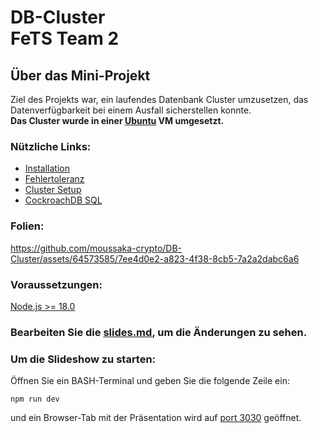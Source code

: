 # DB-Cluster <br> FeTS Team 2

## Über das Mini-Projekt
Ziel des Projekts war, ein laufendes Datenbank Cluster umzusetzen, das Datenverfügbarkeit bei einem Ausfall sicherstellen konnte. <br>
**Das Cluster wurde in einer [Ubuntu](https://ubuntu.com/download/desktop) VM umgesetzt.**

### Nützliche Links:
- [Installation](https://www.cockroachlabs.com/docs/v23.1/install-cockroachdb-linux)
- [Fehlertoleranz](https://www.cockroachlabs.com/docs/stable/demo-fault-tolerance-and-recovery)
- [Cluster Setup](https://www.cockroachlabs.com/docs/v23.1/secure-a-cluster)
- [CockroachDB SQL](https://www.cockroachlabs.com/docs/cockroachcloud/learn-cockroachdb-sql)

### Folien:
https://github.com/moussaka-crypto/DB-Cluster/assets/64573585/7ee4d0e2-a823-4f38-8cb5-7a2a2dabc6a6

### Voraussetzungen:
[Node.js >= 18.0](https://nodejs.org/en)

### **Bearbeiten Sie die [slides.md](./slides.md), um die Änderungen zu sehen.**

### Um die Slideshow zu starten:
Öffnen Sie ein BASH-Terminal und geben Sie die folgende Zeile ein: 
```
npm run dev
```
und ein Browser-Tab mit der Präsentation wird auf [port 3030](http://localhost:3030/) geöffnet.

<!--
# DB-Cluster 
### FeTS Team 2

### Slides:
https://github.com/moussaka-crypto/DB-Cluster/assets/64573585/7ee4d0e2-a823-4f38-8cb5-7a2a2dabc6a6

### Prerequisites:
[Node.js >= 18.0](https://nodejs.org/en)

### To start the slide show:
Open a BASH terminal and enter the following line: 
```
npm run dev
```
and a browser tab with the presentation will open on [port 3030](http://localhost:3030/)

**Edit the [slides.md](./slides.md) to see the changes.**

Learn more about Slidev on [documentations](https://sli.dev/).
-->

